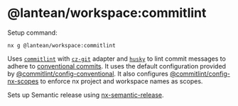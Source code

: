 # @lantean/workspace:commitlint

Setup command:

```shell
nx g @lantean/workspace:commitlint
```

Uses [`commitlint`](https://github.com/conventional-changelog/commitlint) with [`cz-git`](https://cz-git.qbb.sh/) adapter and [`husky`](https://github.com/typicode/husky) to lint commit messages to adhere to [conventional commits](https://www.conventionalcommits.org/). It uses the default configuration provided by [@commitlint/config-conventional](https://github.com/conventional-changelog/commitlint/tree/master/%40commitlint/config-conventional). It also configures [@commitlint/config-nx-scopes](https://github.com/conventional-changelog/commitlint) to enforce nx project and workspace names as scopes.

Sets up Semantic release using [nx-semantic-release](https://github.com/TheUnderScorer/nx-semantic-release).
